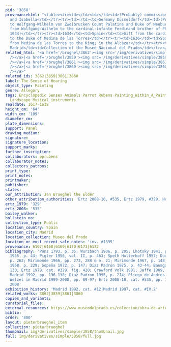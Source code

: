 ```yaml
---
pid: '3858'
provenancehtml: "<table><tr><td></td><td></td><td>(Probably) commissioned by Albert
  and Isabella</td></tr><tr><td></td><td>Germany Düsseldorf</td><td>(Probably) given
  to Wolfgang-Wilhelm von Zweibrucken Count Palatine and Duke of Neuburg</td></tr><tr><td>1634</td><td>Austria</td><td>Gift
  from Wolfgang-Wilhelm to the cardinal-infante Ferdinand brother of Philip IV (Possibly
  1634)</td></tr><tr><td>1634</td><td>Spain</td><td>Gift from the cardinal-infante
  to the Duke of Medina de las Torres</td></tr><tr><td>1636</td><td>Spain Madrid</td><td>Gift
  from Medina de las Torres to the King; in the Alcázar</td></tr><tr><td>1819</td><td>Spain
  Madrid</td><td>Collection of the Museo Nacional del Prado</td></tr></table>"
related_html: "<a href='/brughel/3862'><img src='/img/derivatives/simple/3862/thumbnail.jpg'
  /></a>|<a href='/brughel/3859'><img src='/img/derivatives/simple/3859/thumbnail.jpg'
  /></a>|<a href='/brughel/3861'><img src='/img/derivatives/simple/3861/thumbnail.jpg'
  /></a>|<a href='/brughel/3860'><img src='/img/derivatives/simple/3860/thumbnail.jpg'
  /></a>"
related_ids: 3862|3859|3861|3860
label: The Sense of Hearing
object_type: Painting
genre: Allegory
tags: Encyclopedic Senses Animals Parrot Rubens Painting_Within_A_Painting Mariemont
  Landscape Musical_instruments
realdate: 1617-1618
height_cm: '64'
width_cm: '109'
diameter_cm:
plate_dimensions:
support: Panel
drawing_medium:
signature:
signature_location:
support_marks:
further_inscription:
collaborators: pprubens
collaborator_notes:
collectors_patrons:
print_type:
print_notes:
printmaker:
publisher:
states:
our_attribution: Jan Brueghel the Elder
other_attribution_authorities: 'Ertz 2008-10, #535, Ertz 1979, #329, Honig database'
ertz_1979: '329'
ertz_2008: '535'
bailey_walker:
hollstein_no:
collection_type: Public
location_country: Spain
location_city: Madrid
location_collection: Museo del Prado
location_or_most_recent_sale_notes: 'inv. #1395'
provenance: 6167|6168|6169|6170|6171|6172
bibliography: 'Ponz 1793, p. 35; Wurzbach 1906, p. 205; Lhotsky 1941, p. 234; Maeyer
  1955, p. 43; Pigler 1956, vol. II, p. 463; Speth Holterhoff 1957; Duverger 1957-58,
  p. 262; Mirimonde 1966, pp. 273, 288 & n. 21; Mirimonde 1967, p. 148; Muller-Hofstede
  1968, p. 229; Sopeña 1972, p. 147; Díaz Padrón 1975, p. 43-44; Baumgart 1978, p.
  130; Ertz 1979, cat. #329, fig. 420; Crawford Volk 1981; Jaffe 1989, p. 235, #466;
  Madrid 1992, pp. 136-138; Diaz Padron 1995, p. 274; Pliego de Andres 1997, pp. 319-328;
  Welzel in Madrid 1999-2000, pp. 89-97; Ertz 2008-10, cat. #535, pp. 1142-46; Golz
  2008'
exhibition_history: 'Madrid 1992, cat. #12|Madrid 1997, cat. #IV.2'
related_works: 3862|3859|3861|3860
copies_and_variants:
curatorial_files:
external_resources: https://www.museodelprado.es/coleccion/obra-de-arte/el-oido/074adedf-40f0-476f-b132-fe450e71e0f3
biblio:
order: '880'
layout: pieterbrueghel_item
collection: pieterbrueghel
thumbnail: img/derivatives/simple/3858/thumbnail.jpg
full: img/derivatives/simple/3858/full.jpg
---
```

